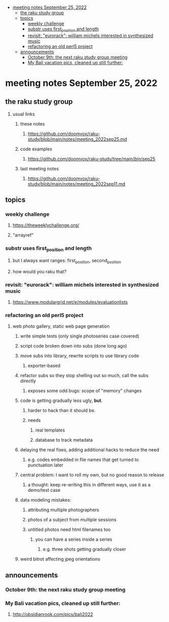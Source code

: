- [meeting notes September 25, 2022](#org2bbd813)
  - [the raku study group](#orgab87231)
  - [topics](#org896c29c)
    - [weekly challenge](#orgfaf32b8)
    - [substr uses first<sub>position</sub> and length](#org6249977)
    - [revisit: "eurorack": william michels interested in synthesized music](#org15038a6)
    - [refactoring an old perl5 project](#org8c7446c)
  - [announcements](#org8bd8568)
    - [October 9th: the next raku study group meeting](#org7e5ca36)
    - [My Bali vacation pics, cleaned up still further:](#org2a2e71b)


<a id="org2bbd813"></a>

# meeting notes September 25, 2022


<a id="orgab87231"></a>

## the raku study group

1.  usual links

    1.  these notes
    
        1.  <https://github.com/doomvox/raku-study/blob/main/notes/meeting_2022sep25.md>
    
    2.  code examples
    
        1.  <https://github.com/doomvox/raku-study/tree/main/bin/sep25>
    
    3.  last meeting notes
    
        1.  <https://github.com/doomvox/raku-study/blob/main/notes/meeting_2022sep11.md>


<a id="org896c29c"></a>

## topics


<a id="orgfaf32b8"></a>

### weekly challenge

1.  <https://theweeklychallenge.org/>

2.  "arrayref"


<a id="org6249977"></a>

### substr uses first<sub>position</sub> and length

1.  but I always want ranges: first<sub>position</sub>, second<sub>position</sub>

2.  how would you raku that?


<a id="org15038a6"></a>

### revisit: "eurorack": william michels interested in synthesized music

1.  <https://www.modulargrid.net/e/modules/evaluationlists>


<a id="org8c7446c"></a>

### refactoring an old perl5 project

1.  web photo gallery, static web page generation

    1.  write simple tests (only single photoseries case covered)
    
    2.  script code broken down into subs (done long ago)
    
    3.  move subs into library, rewrite scripts to use library code
    
        1.  exporter-based
    
    4.  refactor subs so they stop shelling out so much, call the subs directly
    
        1.  exposes some odd bugs: scope of "memory" changes
    
    5.  code is getting gradually less ugly, **but**.
    
        1.  harder to hack than it should be.
        
        2.  needs
        
            1.  real templates
            
            2.  database to track metadata
    
    6.  delaying the real fixes, adding additional hacks to reduce the need
    
        1.  e.g. codes embedded in file names that get turned to punctuation later
    
    7.  central problem: I want to roll my own, but no good reason to release
    
        1.  a thought: keep re-writing this in different ways, use it as a demo/test case
    
    8.  data modeling mistakes:
    
        1.  attributing multiple photographers
        
        2.  photos of a subject from multiple sessions
        
        3.  untitled photos need html filenames too
        
            1.  you can have a series inside a series
            
                1.  e.g. three shots getting gradually closer
    
    9.  weird bitrot affecting jpeg orientations


<a id="org8bd8568"></a>

## announcements


<a id="org7e5ca36"></a>

### October 9th: the next raku study group meeting


<a id="org2a2e71b"></a>

### My Bali vacation pics, cleaned up still further:

1.  <http://obsidianrook.com/pics/bali2022>
